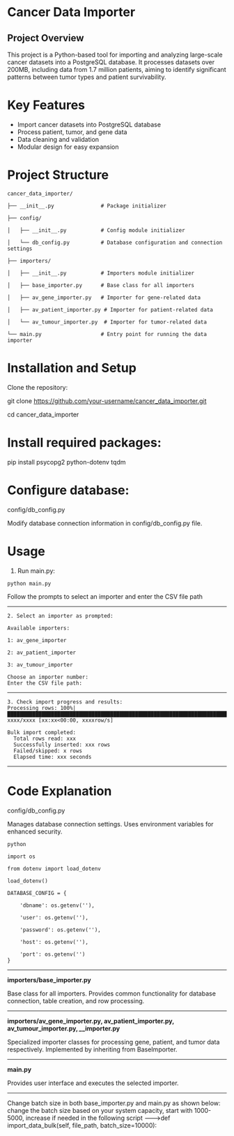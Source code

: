 # Cancer Data Importer

## Project Overview

This project is a Python-based tool for importing and analyzing large-scale cancer datasets into a PostgreSQL database. It processes datasets over 200MB, including data from 1.7 million patients, aiming to identify significant patterns between tumor types and patient survivability.

# Key Features

- Import cancer datasets into PostgreSQL database
- Process patient, tumor, and gene data
- Data cleaning and validation
- Modular design for easy expansion

# Project Structure

```
cancer_data_importer/

├── __init__.py               # Package initializer

├── config/

│   ├── __init__.py           # Config module initializer

│   └── db_config.py          # Database configuration and connection settings

├── importers/

│   ├── __init__.py           # Importers module initializer

│   ├── base_importer.py      # Base class for all importers

│   ├── av_gene_importer.py   # Importer for gene-related data

│   ├── av_patient_importer.py # Importer for patient-related data

│   └── av_tumour_importer.py  # Importer for tumor-related data

└── main.py                   # Entry point for running the data importer
```


# Installation and Setup
Clone the repository:

git clone https://github.com/your-username/cancer_data_importer.git

cd cancer_data_importer

# Install required packages:
pip install psycopg2 python-dotenv tqdm

# Configure database:
config/db_config.py 

Modify database connection information in config/db_config.py file.

# Usage

1. Run main.py:

```python main.py```

Follow the prompts to select an importer and enter the CSV file path

---
```
2. Select an importer as prompted:

Available importers:

1: av_gene_importer

2: av_patient_importer

3: av_tumour_importer

Choose an importer number:
Enter the CSV file path:
```
---
```
3. Check import progress and results:
Processing rows: 100%|████████████████████████████████████████████████████████████████████████████████████| xxxx/xxxx [xx:xx<00:00, xxxxrow/s] 

Bulk import completed:
  Total rows read: xxx
  Successfully inserted: xxx rows
  Failed/skipped: x rows
  Elapsed time: xxx seconds
```
---

# Code Explanation

config/db_config.py


Manages database connection settings. Uses environment variables for enhanced security.

```
python

import os

from dotenv import load_dotenv

load_dotenv()

DATABASE_CONFIG = {

    'dbname': os.getenv(''),
    
    'user': os.getenv(''),
    
    'password': os.getenv(''),
    
    'host': os.getenv(''),
    
    'port': os.getenv('')
}

```
---

__importers/base_importer.py__

Base class for all importers. Provides common functionality for database connection, table creation, and row processing.

----

**importers/av_gene_importer.py, av_patient_importer.py, av_tumour_importer.py, *_*_importer.py**

Specialized importer classes for processing gene, patient, and tumor data respectively. Implemented by inheriting from BaseImporter.

---

__main.py__

Provides user interface and executes the selected importer.

---
Change batch size in both base_importer.py and main.py as shown below:
change the batch size based on your system capacity, start with 1000-5000, increase if needed in the following script --->def import_data_bulk(self, file_path, batch_size=10000):
